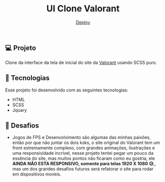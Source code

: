 <h1 align="center">
    UI Clone Valorant
</h1>


<p align="center">
  <a href="https://valorant-nu.vercel.app/">Deploy</a>
</p>

<br>


## 💻 Projeto

Clone da interface da tela de inicial do site da [Valorant](https://playvalorant.com/pt-br/) usando SCSS puro.
 
## 🚀 Tecnologias

Esse projeto foi desenvolvido com as seguintes tecnologias:

- HTML
- SCSS
- Jquary


## 🦾 Desafios

- Jogos de FPS e Desenvolvimento são algumas das minhas paixões, então por que não juntar os dois ksks, o site original do Valorant tem um front estremamente complexo, com grandes animações, ilustrações e uma responsividade incrivel, nesse projeto tentei pegar um pouco da essência do site, mas muitos pontos não ficaram como eu gostria, ele  **AINDA NÃO ESTA RESPONSIVO, somente para telas 1920 X 1080 😥**,, mas um dos grandes desafios futuros será refatorar o site para rodar em dispositivos moveis.
